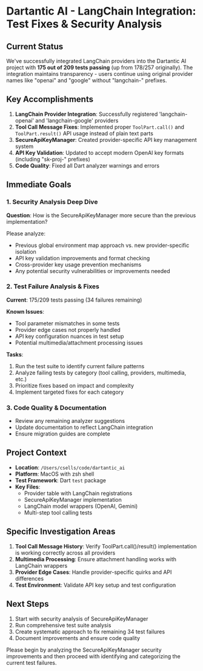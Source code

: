 # Dartantic AI - LangChain Integration: Test Fixes & Security Analysis

## Current Status
We've successfully integrated LangChain providers into the Dartantic AI project with **175 out of 209 tests passing** (up from 178/257 originally). The integration maintains transparency - users continue using original provider names like "openai" and "google" without "langchain-" prefixes.

## Key Accomplishments
1. **LangChain Provider Integration**: Successfully registered 'langchain-openai' and 'langchain-google' providers
2. **Tool Call Message Fixes**: Implemented proper `ToolPart.call()` and `ToolPart.result()` API usage instead of plain text parts
3. **SecureApiKeyManager**: Created provider-specific API key management system
4. **API Key Validation**: Updated to accept modern OpenAI key formats (including "sk-proj-" prefixes)
5. **Code Quality**: Fixed all Dart analyzer warnings and errors

## Immediate Goals

### 1. Security Analysis Deep Dive
**Question**: How is the SecureApiKeyManager more secure than the previous implementation?

Please analyze:
- Previous global environment map approach vs. new provider-specific isolation
- API key validation improvements and format checking
- Cross-provider key usage prevention mechanisms
- Any potential security vulnerabilities or improvements needed

### 2. Test Failure Analysis & Fixes
**Current**: 175/209 tests passing (34 failures remaining)

**Known Issues**:
- Tool parameter mismatches in some tests
- Provider edge cases not properly handled
- API key configuration nuances in test setup
- Potential multimedia/attachment processing issues

**Tasks**:
1. Run the test suite to identify current failure patterns
2. Analyze failing tests by category (tool calling, providers, multimedia, etc.)
3. Prioritize fixes based on impact and complexity
4. Implement targeted fixes for each category

### 3. Code Quality & Documentation
- Review any remaining analyzer suggestions
- Update documentation to reflect LangChain integration
- Ensure migration guides are complete

## Project Context
- **Location**: `/Users/csells/code/dartantic_ai`
- **Platform**: MacOS with zsh shell
- **Test Framework**: Dart `test` package
- **Key Files**: 
  - Provider table with LangChain registrations
  - SecureApiKeyManager implementation
  - LangChain model wrappers (OpenAI, Gemini)
  - Multi-step tool calling tests

## Specific Investigation Areas
1. **Tool Call Message History**: Verify ToolPart.call()/result() implementation is working correctly across all providers
2. **Multimedia Processing**: Ensure attachment handling works with LangChain wrappers
3. **Provider Edge Cases**: Handle provider-specific quirks and API differences
4. **Test Environment**: Validate API key setup and test configuration

## Next Steps
1. Start with security analysis of SecureApiKeyManager
2. Run comprehensive test suite analysis
3. Create systematic approach to fix remaining 34 test failures
4. Document improvements and ensure code quality

Please begin by analyzing the SecureApiKeyManager security improvements and then proceed with identifying and categorizing the current test failures.
